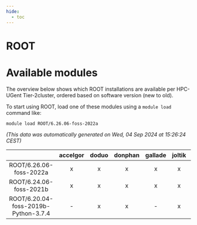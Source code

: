 ```yaml
---
hide:
  - toc
---
```


ROOT
====

# Available modules


The overview below shows which ROOT installations are available per HPC-UGent Tier-2cluster, ordered based on software version (new to old).

To start using ROOT, load one of these modules using a `module load` command like:

```shell
module load ROOT/6.26.06-foss-2022a
```

*(This data was automatically generated on Wed, 04 Sep 2024 at 15:26:24 CEST)*  

| |accelgor|doduo|donphan|gallade|joltik|shinx|skitty|
| :---: | :---: | :---: | :---: | :---: | :---: | :---: | :---: |
|ROOT/6.26.06-foss-2022a|x|x|x|x|x|-|x|
|ROOT/6.24.06-foss-2021b|x|x|x|x|x|-|x|
|ROOT/6.20.04-foss-2019b-Python-3.7.4|-|x|x|-|x|-|x|
